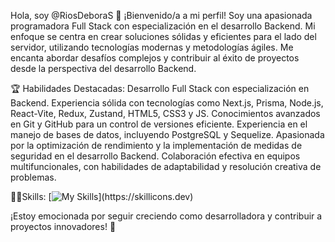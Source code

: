 

Hola, soy @RiosDeboraS 👋
¡Bienvenido/a a mi perfil! Soy una apasionada programadora Full Stack con especialización en el desarrollo Backend. Mi enfoque se centra en crear soluciones sólidas y eficientes para el lado del servidor, utilizando tecnologías modernas y metodologías ágiles. Me encanta abordar desafíos complejos y contribuir al éxito de proyectos desde la perspectiva del desarrollo Backend.

 🏆 Habilidades Destacadas:
Desarrollo Full Stack con especialización en Backend.
Experiencia sólida con tecnologías como Next.js, Prisma, Node.js, React-Vite, Redux, Zustand, HTML5, CSS3 y JS.
Conocimientos avanzados en Git y GitHub para un control de versiones eficiente.
Experiencia en el manejo de bases de datos, incluyendo PostgreSQL y Sequelize.
Apasionada por la optimización de rendimiento y la implementación de medidas de seguridad en el desarrollo Backend.
Colaboración efectiva en equipos multifuncionales, con habilidades de adaptabilidad y resolución creativa de problemas.

🌟✨Skills:
 [![My Skills](https://skillicons.dev/icons?i=js,html,css,vite,nextjs,nodejs,postgres,prisma,react,redux,sequelize,vercel,)](https://skillicons.dev)

¡Estoy emocionada por seguir creciendo como desarrolladora y contribuir a proyectos innovadores! 🚀


